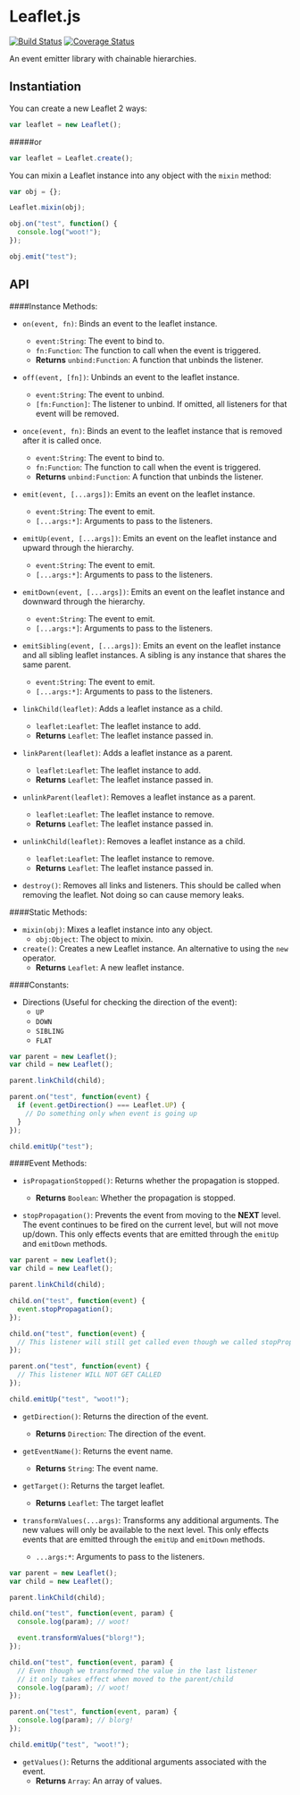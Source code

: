 Leaflet.js
=================

[![Build Status](https://travis-ci.org/steelsojka/leaflet.svg?branch=master)](https://travis-ci.org/steelsojka/leaflet)
[![Coverage Status](https://coveralls.io/repos/steelsojka/leaflet/badge.png)](https://coveralls.io/r/steelsojka/leaflet)

An event emitter library with chainable hierarchies.

Instantiation
-------------
You can create a new Leaflet 2 ways:
```javascript
var leaflet = new Leaflet();
```
#####or
```javascript
var leaflet = Leaflet.create();
```

You can mixin a Leaflet instance into any object with the `mixin` method:
```javascript
var obj = {};

Leaflet.mixin(obj);

obj.on("test", function() {
  console.log("woot!");
});

obj.emit("test");
```

API
---

####Instance Methods:
* `on(event, fn)`: Binds an event to the leaflet instance.
  * `event:String`: The event to bind to.
  * `fn:Function`: The function to call when the event is triggered.
  * **Returns** `unbind:Function`: A function that unbinds the listener.

* `off(event, [fn])`: Unbinds an event to the leaflet instance.
  * `event:String`: The event to unbind.
  * `[fn:Function]`: The listener to unbind. If omitted, all listeners for that event will be removed.

* `once(event, fn)`: Binds an event to the leaflet instance that is removed after it is called once.
  * `event:String`: The event to bind to.
  * `fn:Function`: The function to call when the event is triggered.
  * **Returns** `unbind:Function`: A function that unbinds the listener.

* `emit(event, [...args])`: Emits an event on the leaflet instance.
  * `event:String`: The event to emit.
  * `[...args:*]`: Arguments to pass to the listeners.

* `emitUp(event, [...args])`: Emits an event on the leaflet instance and upward through the hierarchy.
  * `event:String`: The event to emit.
  * `[...args:*]`: Arguments to pass to the listeners.

* `emitDown(event, [...args])`: Emits an event on the leaflet instance and downward through the hierarchy.
  * `event:String`: The event to emit.
  * `[...args:*]`: Arguments to pass to the listeners.

* `emitSibling(event, [...args])`: Emits an event on the leaflet instance and all sibling leaflet instances.
  A sibling is any instance that shares the same parent.
  * `event:String`: The event to emit.
  * `[...args:*]`: Arguments to pass to the listeners.

* `linkChild(leaflet)`: Adds a leaflet instance as a child.
  * `leaflet:Leaflet`: The leaflet instance to add.
  * **Returns** `Leaflet`: The leaflet instance passed in.

* `linkParent(leaflet)`: Adds a leaflet instance as a parent.
  * `leaflet:Leaflet`: The leaflet instance to add.
  * **Returns** `Leaflet`: The leaflet instance passed in.

* `unlinkParent(leaflet)`: Removes a leaflet instance as a parent.
  * `leaflet:Leaflet`: The leaflet instance to remove.
  * **Returns** `Leaflet`: The leaflet instance passed in.

* `unlinkChild(leaflet)`: Removes a leaflet instance as a child.
  * `leaflet:Leaflet`: The leaflet instance to remove.
  * **Returns** `Leaflet`: The leaflet instance passed in.

* `destroy()`: Removes all links and listeners. This should be called when removing the leaflet. Not doing so can cause memory leaks.

####Static Methods:
* `mixin(obj)`: Mixes a leaflet instance into any object.
  * `obj:Object`: The object to mixin.
* `create()`: Creates a new Leaflet instance. An alternative to using the `new` operator.
  * **Returns** `Leaflet`: A new leaflet instance.

####Constants:
* Directions (Useful for checking the direction of the event):
  * `UP`
  * `DOWN`
  * `SIBLING`
  * `FLAT`

```javascript
var parent = new Leaflet();
var child = new Leaflet();

parent.linkChild(child);

parent.on("test", function(event) {
  if (event.getDirection() === Leaflet.UP) {
    // Do something only when event is going up
  }
});

child.emitUp("test");
```

####Event Methods:
* `isPropagationStopped()`: Returns whether the propagation is stopped.
  * **Returns** `Boolean`: Whether the propagation is stopped.

* `stopPropagation()`: Prevents the event from moving to the **NEXT** level. The event continues to be fired on the current
  level, but will not move up/down. This only effects events that are emitted through the `emitUp` and `emitDown` methods.

```javascript
var parent = new Leaflet();
var child = new Leaflet();

parent.linkChild(child);

child.on("test", function(event) {
  event.stopPropagation();
});

child.on("test", function(event) {
  // This listener will still get called even though we called stopPropagation on the previous listener
});

parent.on("test", function(event) {
  // This listener WILL NOT GET CALLED
});

child.emitUp("test", "woot!");
```

* `getDirection()`: Returns the direction of the event.
  * **Returns** `Direction`: The direction of the event.

* `getEventName()`: Returns the event name.
  * **Returns** `String`: The event name.

* `getTarget()`: Returns the target leaflet.
  * **Returns** `Leaflet`: The target leaflet

* `transformValues(...args)`: Transforms any additional arguments. The new values will only be available to the next level.
  This only effects events that are emitted through the `emitUp` and `emitDown` methods.
  * `...args:*`: Arguments to pass to the listeners.

```javascript
var parent = new Leaflet();
var child = new Leaflet();

parent.linkChild(child);

child.on("test", function(event, param) {
  console.log(param); // woot!

  event.transformValues("blorg!");
});

child.on("test", function(event, param) {
  // Even though we transformed the value in the last listener
  // it only takes effect when moved to the parent/child
  console.log(param); // woot!
});

parent.on("test", function(event, param) {
  console.log(param); // blorg!
});

child.emitUp("test", "woot!");
```

* `getValues()`: Returns the additional arguments associated with the event.
  * **Returns** `Array`: An array of values.
